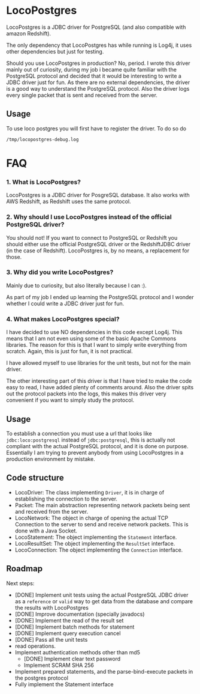# LocoPostgres

LocoPostgres is a JDBC driver for PostgreSQL (and also compatible with 
amazon Redshift). 

The only dependency that LocoPostgres has while running is Log4j, it uses
other dependencies but just for testing. 

Should you use LocoPostgres in production? No, period. I wrote this driver
mainly out of curiosity, during my job i became quite familiar with the 
PostgreSQL protocol and decided that it would be interesting to write a 
JDBC driver just for fun. As there are no external dependencies, the driver 
is a good way to understand the PostgreSQL protocol. Also the driver logs 
every single packet that is sent and received from the server. 

## Usage

To use loco postgres you will first have to register the driver. To do so do 

`/tmp/locopostgres-debug.log`

# FAQ

### 1. What is LocoPostgres?

LocoPostgres is a JDBC driver for PosgreSQL database. It also works with AWS Redshift, as 
Redshift uses the same protocol. 

### 2. Why should I use LocoPostgres instead of the official PostgreSQL driver?

You should not! If you want to connect to PostgreSQL or Redshift you should either use the 
official PostgreSQL driver or the RedshiftJDBC driver (in the case of Redshift). LocoPostgres 
is, by no means, a replacement for those.

### 3. Why did you write LocoPostgres?

Mainly due to curiosity, but also literally because I can :). 

As part of my job I ended up learning the PostgreSQL protocol and I wonder whether I could
write a JDBC driver just for fun.

### 4. What makes LocoPostgres special?

I have decided to use NO dependencies in this code except Log4j. This means that I am not even 
using some of the basic Apache Commons libraries. The reason for this is that I want to simply 
write everything from scratch. Again, this is just for fun, it is not practical.

I have allowed myself to use libraries for the unit tests, but not for the main driver.

The other interesting part of this driver is that I have tried to make the code easy to read, I 
have added plenty of comments around. Also the driver spits out the protocol packets into the logs, 
this makes this driver very convenient if you want to simply study the protocol.


## Usage

To establish a connection you must use a url that looks like `jdbc:loco:postgresql` instead of `jdbc:postgresql`, 
this is actually not compliant with the actual PostgreSQL protocol, and it is done on purpose. Essentially I am trying 
to prevent anybody from using LocoPostgres in a production environment by mistake.

## Code structure

* LocoDriver: The class implementing `Driver`, it is in charge of establishing the 
connection to the server.
* Packet: The main abstraction representing network packets being sent and received 
from the server. 
* LocoNetwork: The object in charge of opening the actual TCP Connection to the server to
send and receive network packets. This is done with a Java Socket.
* LocoStatement: The object implementing the `Statement` interface.
* LocoResultSet: The object implementing the `ResultSet` interface.
* LocoConnection: The object implementing the `Connection` interface.


## Roadmap

Next steps: 

* [DONE] Implement unit tests using the actual PostgreSQL JDBC driver as a `reference` or `valid` way to get data from 
the database and compare the results with LocoPostgres
* [DONE] Improve documentation (specially javadocs)
* [DONE] Implement the read of the result set
* [DONE] Implement batch methods for statement 
* [DONE] Implement query execution cancel
* [DONE] Pass all the unit tests
* read operations.
* Implement authentication methods other than md5
    * [DONE] Implement clear text password
    * Implement SCRAM SHA 256 
* Implement prepared statements, and the parse-bind-execute packets in the postgres protocol
* Fully implement the Statement interface

